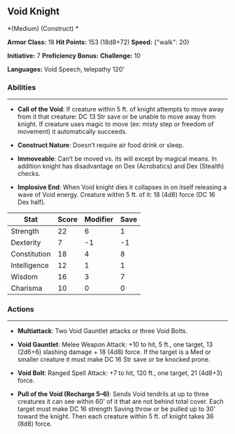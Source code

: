 ## Void Knight
*(Medium) (Construct) *

**Armor Class:** 18
**Hit Points:** 153 (18d8+72)
**Speed:** {"walk": 20}

**Initiative:** 7
**Proficiency Bonus:**
**Challenge:** 10

**Languages:** Void Speech, telepathy 120'

### Abilities
 --- 
- **Call of the Void**: If creature within 5 ft. of knight attempts to move away from it that creature: DC 13 Str save or be unable to move away from knight. If creature uses magic to move (ex: misty step or freedom of movement) it automatically succeeds.

- **Construct Nature**: Doesn’t require air food drink or sleep.

- **Immoveable**: Can’t be moved vs. its will except by magical means. In addition knight has disadvantage on Dex (Acrobatics) and Dex (Stealth) checks.

- **Implosive End**: When Void knight dies it collapses in on itself releasing a wave of Void energy. Creature within 5 ft. of it: 18 (4d8) force (DC 16 Dex half).



| Stat | Score | Modifier | Save |
| ---- | ---- | ---- | ---- |
| Strength | 22 | 6 | 1 |
| Dexterity | 7 | -1 | -1 |
| Constitution | 18 | 4 | 8 |
| Intelligence | 12 | 1 | 1 |
| Wisdom | 16 | 3 | 7 |
| Charisma | 10 | 0 | 0 |

### Actions
 --- 
- **Multiattack**: Two Void Gauntlet attacks or three Void Bolts.

- **Void Gauntlet**: Melee Weapon Attack: +10 to hit, 5 ft., one target, 13 (2d6+6) slashing damage + 18 (4d8) force. If the target is a Med or smaller creature it must make DC 16 Str save or be knocked prone. 

- **Void Bolt**: Ranged Spell Attack: +7 to hit, 120 ft., one target, 21 (4d8+3) force.

- **Pull of the Void (Recharge 5–6)**: Sends Void tendrils at up to three creatures it can see within 60' of it that are not behind total cover. Each target must make DC 16 strength Saving throw or be pulled up to 30' toward the knight. Then each creature within 5 ft. of knight takes 36 (8d8) force.

